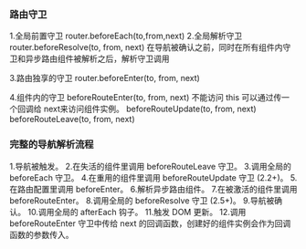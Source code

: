 ### 路由守卫
1.全局前置守卫 router.beforeEach(to,from,next)
2.全局解析守卫 router.beforeResolve(to, from, next)           在导航被确认之前，同时在所有组件内守卫和异步路由组件被解析之后，解析守卫调用

3.路由独享的守卫 router.beforeEnter(to, from, next)

4.组件内的守卫 beforeRouteEnter(to, from, next) 不能访问 this 可以通过传一个回调给 next来访问组件实例。
              beforeRouteUpdate(to, from, next) 
              beforeRouteLeave(to, from, next)

### 完整的导航解析流程
1.导航被触发。
2.在失活的组件里调用 beforeRouteLeave 守卫。
3.调用全局的 beforeEach 守卫。
4.在重用的组件里调用 beforeRouteUpdate 守卫 (2.2+)。
5.在路由配置里调用 beforeEnter。
6.解析异步路由组件。
7.在被激活的组件里调用 beforeRouteEnter。
8.调用全局的 beforeResolve 守卫 (2.5+)。
9.导航被确认。
10.调用全局的 afterEach 钩子。
11.触发 DOM 更新。
12.调用 beforeRouteEnter 守卫中传给 next 的回调函数，创建好的组件实例会作为回调函数的参数传入。